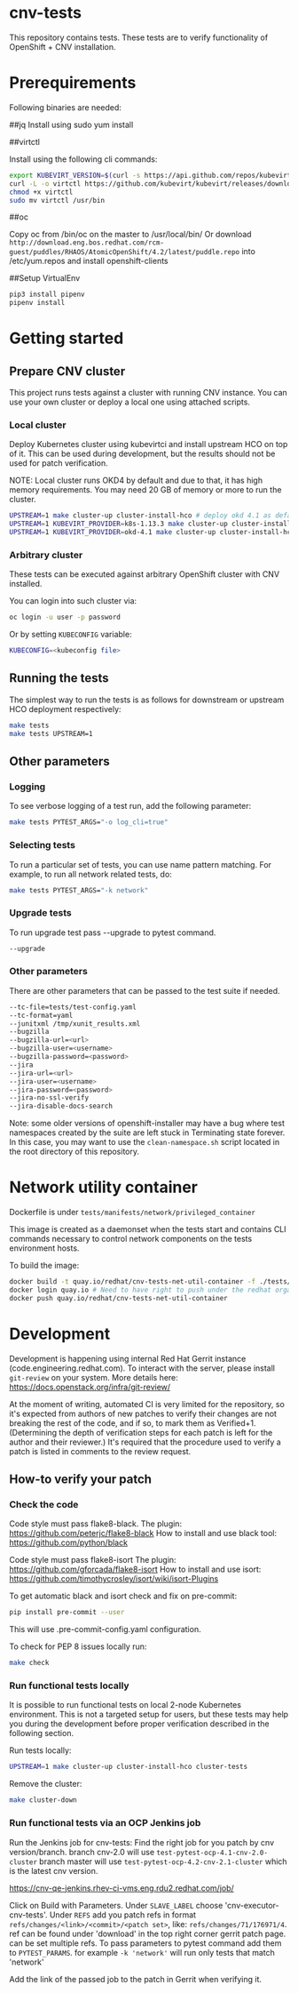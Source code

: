 # cnv-tests

This repository contains tests. These tests are to verify functionality of
OpenShift + CNV installation.

# Prerequirements

Following binaries are needed:

##jq
Install using sudo yum install

##virtctl

Install using the following cli commands:

```bash
export KUBEVIRT_VERSION=$(curl -s https://api.github.com/repos/kubevirt/kubevirt/releases|grep tag_name|sort -V | tail -1 | awk -F':'
curl -L -o virtctl https://github.com/kubevirt/kubevirt/releases/download/${KUBEVIRT_VERSION}/virtctl-${KUBEVIRT_VERSION}-linux-amd64
chmod +x virtctl
sudo mv virtctl /usr/bin
```

##oc

Copy oc from /bin/oc on the master to /usr/local/bin/
Or download `http://download.eng.bos.redhat.com/rcm-guest/puddles/RHAOS/AtomicOpenShift/4.2/latest/puddle.repo`
into /etc/yum.repos and install openshift-clients

##Setup VirtualEnv

```bash
pip3 install pipenv
pipenv install
```

# Getting started

## Prepare CNV cluster

This project runs tests against a cluster with running CNV instance. You can
use your own cluster or deploy a local one using attached scripts.

### Local cluster

Deploy Kubernetes cluster using kubevirtci and install upstream HCO on top of
it. This can be used during development, but the results should not be used
for patch verification.

NOTE: Local cluster runs OKD4 by default and due to that, it has high memory requirements.
      You may need 20 GB of memory or more to run the cluster.


```bash
UPSTREAM=1 make cluster-up cluster-install-hco # deploy okd 4.1 as default
UPSTREAM=1 KUBEVIRT_PROVIDER=k8s-1.13.3 make cluster-up cluster-install-hco # deploy on ks8 1.13.3
UPSTREAM=1 KUBEVIRT_PROVIDER=okd-4.1 make cluster-up cluster-install-hco # deploy on okd 4.1
```

### Arbitrary cluster

These tests can be executed against arbitrary OpenShift cluster with CNV
installed.

You can login into such cluster via:

```bash
oc login -u user -p password
```

Or by setting `KUBECONFIG` variable:

```bash
KUBECONFIG=<kubeconfig file>
```

## Running the tests

The simplest way to run the tests is as follows for downstream or upstream
HCO deployment respectively:

```bash
make tests
make tests UPSTREAM=1
```

## Other parameters

### Logging

To see verbose logging of a test run, add the following parameter:

```bash
make tests PYTEST_ARGS="-o log_cli=true"
```

### Selecting tests

To run a particular set of tests, you can use name pattern matching. For
example, to run all network related tests, do:

```bash
make tests PYTEST_ARGS="-k network"
```

### Upgrade tests
To run upgrade test pass --upgrade to pytest command.
```bash
--upgrade
```

### Other parameters

There are other parameters that can be passed to the test suite if needed.

```bash
--tc-file=tests/test-config.yaml
--tc-format=yaml
--junitxml /tmp/xunit_results.xml
--bugzilla
--bugzilla-url=<url>
--bugzilla-user=<username>
--bugzilla-password=<password>
--jira
--jira-url=<url>
--jira-user=<username>
--jira-password=<password>
--jira-no-ssl-verify
--jira-disable-docs-search
```

Note: some older versions of openshift-installer may have a bug where test
namespaces created by the suite are left stuck in Terminating state forever. In
this case, you may want to use the `clean-namespace.sh` script located in the
root directory of this repository.

# Network utility container

Dockerfile is under `tests/manifests/network/privileged_container`

This image is created as a daemonset when the tests start and contains CLI
commands necessary to control network components on the tests environment hosts.

To build the image:

```bash
docker build -t quay.io/redhat/cnv-tests-net-util-container -f ./tests/network/Dockerfile.net-utility ./tests/network
docker login quay.io # Need to have right to push under the redhat organization
docker push quay.io/redhat/cnv-tests-net-util-container
```

# Development

Development is happening using internal Red Hat Gerrit instance
(code.engineering.redhat.com). To interact with the server, please install
`git-review` on your system. More details here:
https://docs.openstack.org/infra/git-review/

At the moment of writing, automated CI is very limited for the repository, so
it's expected from authors of new patches to verify their changes are not
breaking the rest of the code, and if so, to mark them as Verified+1.
(Determining the depth of verification steps for each patch is left for the
author and their reviewer.) It's required that the procedure used to verify a
patch is listed in comments to the review request.

## How-to verify your patch

### Check the code

Code style must pass flake8-black.
The plugin: https://github.com/peterjc/flake8-black
How to install and use black tool: https://github.com/python/black

Code style must pass flake8-isort
The plugin: https://github.com/gforcada/flake8-isort
How to install and use isort: https://github.com/timothycrosley/isort/wiki/isort-Plugins

To get automatic black and isort check and fix on pre-commit:
```bash
pip install pre-commit --user
```
This will use .pre-commit-config.yaml configuration.

To check for PEP 8 issues locally run:

```bash
make check
```

### Run functional tests locally

It is possible to run functional tests on local 2-node Kubernetes environment.
This is not a targeted setup for users, but these tests may help you during the
development before proper verification described in the following section.

Run tests locally:

```bash
UPSTREAM=1 make cluster-up cluster-install-hco cluster-tests
```

Remove the cluster:

```bash
make cluster-down
```

### Run functional tests via an OCP Jenkins job

Run the Jenkins job for cnv-tests:
    Find the right job for you patch by cnv version/branch.
    branch cnv-2.0 will use `test-pytest-ocp-4.1-cnv-2.0-cluster`
    branch master will use `test-pytest-ocp-4.2-cnv-2.1-cluster` which is the latest cnv version.

https://cnv-qe-jenkins.rhev-ci-vms.eng.rdu2.redhat.com/job/<job name based on patch branch>

Click on Build with Parameters.
Under `SLAVE_LABEL` choose 'cnv-executor-cnv-tests'.
Under `REFS` add you patch refs in format `refs/changes/<link>/<commit>/<patch set>`, like: `refs/changes/71/176971/4`.
    ref can be found under 'download' in the top right corner gerrit patch page.
    can be set multiple refs.
To pass parameters to pytest command add them to `PYTEST_PARAMS`.
    for example `-k 'network'` will run only tests that match 'network'

Add the link of the passed job to the patch in Gerrit when verifying it.
